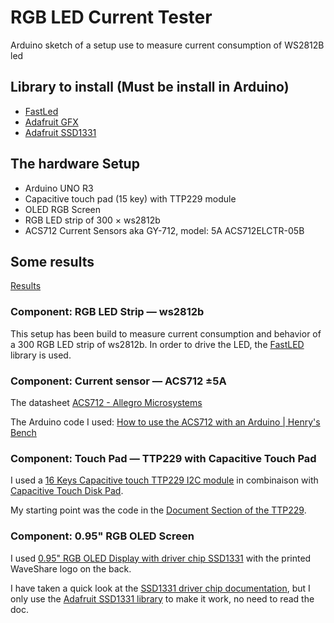 # RGB LED Current Tester

Arduino sketch of a setup use to measure current consumption of WS2812B led

## Library to install (Must be install in Arduino)

- [FastLed][11]
- [Adafruit GFX][9]
- [Adafruit SSD1331][8]

## The hardware Setup

- Arduino UNO R3
- Capacitive touch pad (15 key) with TTP229 module
- OLED RGB Screen
- RGB LED strip of 300 × ws2812b
- ACS712 Current Sensors aka GY-712, model: 5A ACS712ELCTR-05B

## Some results

[Results][20]

### Component: RGB LED Strip — ws2812b

This setup has been build to measure current consumption and behavior of a 300
RGB LED strip of ws2812b. In order to drive the LED, the [FastLED][10] library
is used.

### Component: Current sensor — ACS712 ±5A

The datasheet [ACS712 - Allegro Microsystems][1]

The Arduino code I used: [How to use the ACS712 with an Arduino | Henry's Bench][2]


### Component: Touch Pad — TTP229 with Capacitive Touch Pad

I used a [16 Keys Capacitive touch TTP229 I2C module][3] in combinaison
with [Capacitive Touch Disk Pad][5].

My starting point was the code in the [Document Section of the TTP229][4].

### Component: 0.95" RGB OLED Screen

I used [0.95" RGB OLED Display with driver chip SSD1331][6] with the printed
WaveShare logo on the back.

I have taken a quick look at the [SSD1331 driver chip documentation][7], but I
only use the [Adafruit SSD1331 library][8] to make it work, no need to read the
doc. 

[1]: http://www.allegromicro.com/~/media/Files/Datasheets/ACS712-Datasheet.ashx
[2]: http://henrysbench.capnfatz.com/henrys-bench/arduino-current-measurements/the-acs712-current-sensor-with-an-arduino/
[3]: http://robotdyn.com/catalog/capacitive/16_keys_capacitive_touch_ttp229_i2c_module/
[4]: http://robotdyn.com/catalog/capacitive/16_keys_capacitive_touch_ttp229_i2c_module/#documentation
[5]: http://robotdyn.com/catalog/capacitive/capacitive_touch_disk_pad/
[6]: http://www.waveshare.com/0.95inch-rgb-oled-b.htm
[7]: http://www.waveshare.com/w/upload/c/c7/SSD1331.pdf
[8]: https://github.com/adafruit/Adafruit-SSD1331-OLED-Driver-Library-for-Arduino
[9]: https://github.com/adafruit/Adafruit-GFX-Library
[10]: http://fastled.io/
[11]: https://github.com/FastLED/FastLED

[20]: ./results.md

